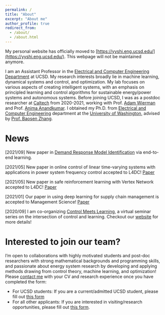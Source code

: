 ```yaml
---
permalink: /
title: "About"
excerpt: "About me"
author_profile: true
redirect_from: 
  - /about/
  - /about.html
---
```


My personal website has officially moved to [https://yyshi.eng.ucsd.edu/](https://yyshi.eng.ucsd.edu/). This webpage will not be maintained anymore. 

I am an Assistant Professor in the [Electrical and Computer Engineering Department](https://www.ece.ucsd.edu/) at UCSD. My research interests broadly lie in machine learning, dynamical systems and control, and optimization. My lab focuses on various aspects of creating intelligent systems, with an emphasis on principled learning and control algorithms for sustainable energy/power systems and autonomous systems. Before joining UCSD, I was as a postdoc researcher at [Caltech](http://www.cms.caltech.edu/) from 2020-2021, working with Prof. [Adam Wierman](http://users.cms.caltech.edu/~adamw/) and Prof. [Anima Anandkumar](http://tensorlab.cms.caltech.edu/users/anima/). I obtained my Ph.D. from [Electrical and Computer Engineering](https://www.ece.uw.edu/) department at the [University of Washington](https://www.washington.edu/), advised by [Prof. Baosen Zhang](https://zhangbaosen.github.io/). 


News
======
[2021/09] New paper in [Demand Response Model Identification](https://arxiv.org/pdf/2109.00741.pdf) via end-to-end learning.

[2021/05] New paper in online control of linear time-varying systems with applications in power system frequency control accepted to L4DC! [Paper](http://proceedings.mlr.press/v144/qu21a/qu21a.pdf) 

[2021/05] New paper in safe reinforcement learning with Vertex Network accepted to L4DC! [Paper](http://proceedings.mlr.press/v144/zheng21a/zheng21a.pdf)

[2021/01] Our paper in using deep learning for supply chain management is accepted to Management Science! [Paper](https://papers.ssrn.com/sol3/papers.cfm?abstract_id=3737780)

[2020/09] I am co-organizing [Control Meets Learning](https://www.youtube.com/channel/UCpo7ZjrPAr-wTKbJl3jDOVg/videos), a virtual seminar series on the intersection of control and learning. Checkout our [website](https://sites.google.com/view/control-meets-learning) for more details!


Interested to join our team?
======
I’m open to collaborations with highly motivated students and post-doc researchers with strong mathematical backgrounds and programming skills, and passionate about energy system research by developing and applying methods drawing from control theory, machine learning, and optimization! Please [contact me](yyshi@eng.ucsd.edu) with your CV and research experience once you have completed the form:
* For UCSD students: If you are a current/admitted UCSD student, please fill out [this form](https://docs.google.com/forms/d/e/1FAIpQLScX8m6OttBUpNiU3cbia3zbTtyW84z_SkIwZM33G9s5qiNyGQ/viewform?usp=pp_url)
* For all other applicants: If you are interested in visiting/research opportunities, please fill out [this form](https://docs.google.com/forms/d/e/1FAIpQLSd1vDHzeTV2mGnMhd5jHFDDrnis4-II_Ws4G_bsL-Pc_Ici8g/viewform?usp=pp_url).

